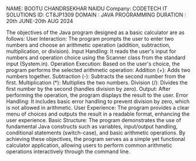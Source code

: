NAME: BOOTU CHANDRSEKHAR NAIDU
Company: CODETECH IT SOLUTIONS
ID: CT8JP1309
DOMAIN : JAVA PROGRAMMING
DURATION : 20th JUNE-20th AUG 2024

The objectives of the Java program designed as a basic calculator are as follows:
User Interaction: The program prompts the user to enter two numbers and choose an arithmetic operation (addition, subtraction, multiplication, or division).
Input Handling: It reads the user's input for numbers and operation choice using the Scanner class from the standard input (System.in).
Operation Execution: Based on the user's choice, the program performs the selected arithmetic operation:
Addition (+): Adds two numbers together.
Subtraction (-): Subtracts the second number from the first.
Multiplication (*): Multiplies the two numbers.
Division (/): Divides the first number by the second (handles division by zero).
Output: After performing the operation, the program displays the result to the user.
Error Handling: It includes basic error handling to prevent division by zero, which is not allowed in arithmetic.
User Experience: The program provides a clear menu of choices and outputs the result in a readable format, enhancing the user experience.
Basic Structure: The program demonstrates the use of fundamental Java constructs such as variables, input/output handling, conditional statements (switch-case), and basic arithmetic operations.
By achieving these objectives, the program serves as a simple yet functional calculator application, allowing users to perform common arithmetic operations interactively through the command line.
